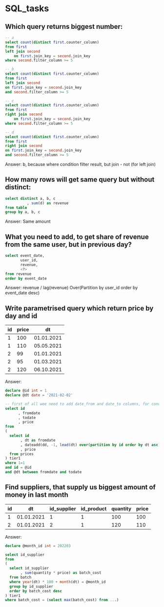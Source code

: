 # SQL_tasks

## Which query returns biggest number:

```sql
-- a
select count(distinct first.counter_column) 
from first
left join second 
    on first.join_key = second.join_key 
where second.filter_column >= 5

-- b
select count(distinct first.counter_column) 
from first
left join second 
on first.join_key = second.join_key 
and second.filter_column >= 5

-- c
select count(distinct first.counter_column) 
from first
right join second
    on first.join_key = second.join_key
where second.filter_column >= 5

-- d
select count(distinct first.counter_column)
from first
right join second
on first.join_key = second.join_key 
and second.filter_column >= 5
```

Answer: b, because where condition filter result, but join - not (for left join)

## How many rows will get same query but without distinct:
```sql
select distinct a, b, c
          , sum(d) as revenue 
from table
group by a, b, c
```
Answer: Same amount

## What you need to add, to get share of revenue from the same user, but in previous day?
```sql
select event_date, 
	   user_id, 
	   revenue, 
	   <?>
from revenue
order by event_date
```
Answer: revenue / lag(revenue) Over(Partition by user_id order by event_date desc)

## Write parametrised query which return price by day and id

| id | price | dt|
|----|-------|---|
|1   | 100   | 01.01.2021|
|1   | 110   | 05.05.2021|
|2   | 99    | 01.01.2021|
|2   | 95    | 01.03.2021|
|2   | 120   | 06.10.2021|

Answer:

```sql
declare @id int = 1
declare @dt date = '2021-02-02'

-- first of all wee need to add date_from and date_to columns, for convenient selection
select id
      , fromdate
      , todate
      , price
from
(
  select id
       , dt as fromdate
       , dateadd(dd, -1, lead(dt) over(partition by id order by dt asc)) as todate
       , price
  from prices
) tier1
where 1=1
and id = @id
and @dt between fromdate and todate
```

## Find suppliers, that supply us biggest amount of money in last month

|id |      dt    | id_supplier | id_product | quantity | price|
|---|------------|-------------|------------|----------|------|
|1  | 01.01.2021 |      1      |      1     |  100     | 100|
|2  | 01.01.2021 |      2      |      1     |  120     | 110|

Answer:
```sql
declare @month_id int = 202203

select id_supplier
from 
(
  select id_supplier
       , sum(quantity * price) as batch_cost
  from batch
  where year(dt) * 100 + month(dt) = @month_id
  group by id_supplier
  order by batch_cost desc
) tier1
where batch_cost = (select max(batch_cost) from ...)
```

